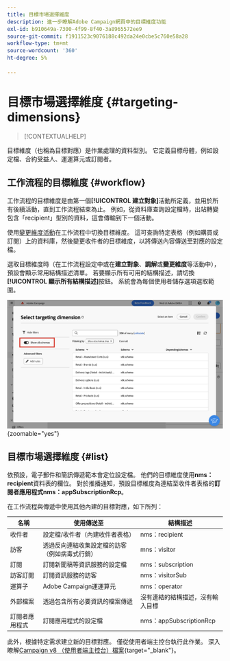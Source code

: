 ```yaml
---
title: 目標市場選擇維度
description: 進一步瞭解Adobe Campaign網頁中的目標維度功能
exl-id: b910649a-7300-4f99-8f40-3a8965572ee9
source-git-commit: f1911523c9076188c492da24e0cbe5c760e58a28
workflow-type: tm+mt
source-wordcount: '360'
ht-degree: 5%

---
```


# 目標市場選擇維度 {#targeting-dimensions}

>[!CONTEXTUALHELP]
>
目標維度（也稱為目標對應）是作業處理的資料型別。 它定義目標母體，例如設定檔、合約受益人、運運算元或訂閱者。

## 工作流程的目標維度 {#workflow}

工作流程的目標維度是由第一個&#x200B;**[!UICONTROL 建立對象]**&#x200B;活動所定義，並用於所有後續活動，直到工作流程結束為止。 例如，從資料庫查詢設定檔時，出站轉變包含「recipient」型別的資料，這會傳輸到下一個活動。

使用[變更維度活動](../workflows/activities/change-dimension.md)在工作流程中切換目標維度。 這可查詢特定表格（例如購買或訂閱）上的資料庫，然後變更收件者的目標維度，以將傳送內容傳送至對應的設定檔。

選取目標維度時（在工作流程設定中或在&#x200B;**建立對象**、**調解**&#x200B;或&#x200B;**變更維度**&#x200B;等活動中），預設會顯示常用結構描述清單。 若要顯示所有可用的結構描述，請切換&#x200B;**[!UICONTROL 顯示所有結構描述]**&#x200B;按鈕。 系統會為每個使用者儲存選項選取範圍。

![熒幕擷圖顯示目標維度介面，並啟用[顯示所有結構描述]按鈕。](assets/targeting-dimension-show-all.png){zoomable="yes"}

## 目標市場選擇維度 {#list}

依預設，電子郵件和簡訊傳遞範本會定位設定檔。 他們的目標維度使用&#x200B;**nms：recipient**&#x200B;資料表的欄位。 對於推播通知，預設目標維度為連結至收件者表格的&#x200B;**訂閱者應用程式nms：appSubscriptionRcp**。

在工作流程與傳遞中使用其他內建的目標對應，如下所列：

| 名稱 | 使用傳送至 | 結構描述 |
|-----------------------|-------------------------------------------------------|-------------------------|
| 收件者 | 設定檔/收件者（內建收件者表格） | nms：recipient |
| 訪客 | 透過反向連結收集設定檔的訪客（例如病毒式行銷） | mns：visitor |
| 訂閱 | 訂閱新聞稿等資訊服務的設定檔 | nms：subscription |
| 訪客訂閱 | 訂閱資訊服務的訪客 | nms：visitorSub |
| 運算子 | Adobe Campaign運運算元 | nms：operator |
| 外部檔案 | 透過包含所有必要資訊的檔案傳遞 | 沒有連結的結構描述，沒有輸入目標 |
| 訂閱者應用程式 | 訂閱應用程式的設定檔 | nms：appSubscriptionRcp |

此外，根據特定需求建立新的目標對應。 僅從使用者端主控台執行此作業。 深入瞭解[Campaign v8 （使用者端主控台）檔案](https://experienceleague.adobe.com/docs/campaign/campaign-v8/audience/add-profiles/target-mappings.html#new-mapping){target="_blank"}。